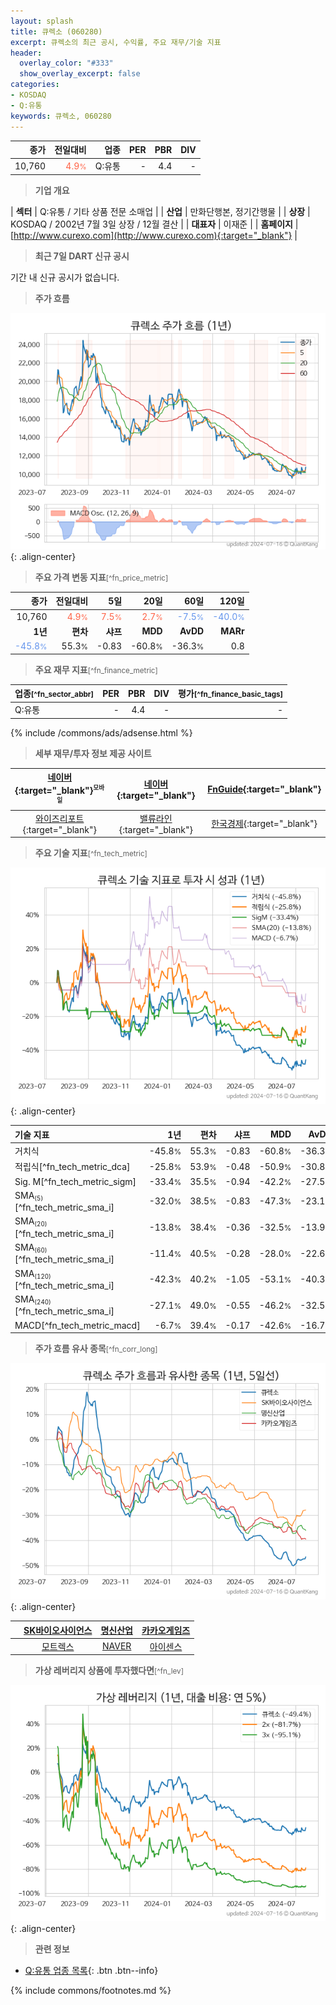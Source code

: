 ```yaml
---
layout: splash
title: 큐렉소 (060280)
excerpt: 큐렉소의 최근 공시, 수익률, 주요 재무/기술 지표
header:
  overlay_color: "#333"
  show_overlay_excerpt: false
categories:
- KOSDAQ
- Q:유통
keywords: 큐렉소, 060280
---
```


| **종가** | **전일대비** | **업종** | **PER** | **PBR** | **DIV** |
| -------: | -----------: | -------: | ------: | ------: | ------: |
| 10,760 | <span style="color: tomato">4.9<small>%</small></span> | Q:유통 | - | 4.4 | - |

<!-- more -->


> **기업 개요**<a id="company"></a>

| <span style="white-space:nowrap;">**섹터**</span> | Q:유통 / 기타 상품 전문 소매업 |
| <span style="white-space:nowrap;">**산업**</span> | 만화단행본, 정기간행물 |
| <span style="white-space:nowrap;">**상장**</span> | KOSDAQ / 2002년 7월 3일 상장 / 12월 결산 |
| <span style="white-space:nowrap;">**대표자**</span> | 이재준 |
| <span style="white-space:nowrap;">**홈페이지**</span> | [http://www.curexo.com](http://www.curexo.com){:target="_blank"} |


> **최근 7일 DART 신규 공시**<a id="dart"></a>

기간 내 신규 공시가 없습니다.


> **주가 흐름**<a id="price"></a>

![060280](/stock/images/060280.png){: .align-center}


> **주요 가격 변동 지표**<small>[^fn_price_metric]</small>

| **종가** | **전일대비** | **5일** | **20일** | **60일** | **120일** |
| -------: | -----------: | ------: | -------: | -------: | --------: |
| 10,760 | <span style="color: tomato">4.9<small>%</small></span> | <span style="color: tomato">7.5<small>%</small></span> | <span style="color: tomato">2.7<small>%</small></span> | <span style="color: cornflowerblue">-7.5<small>%</small></span> | <span style="color: cornflowerblue">-40.0<small>%</small></span> |
| **1년** | **편차** | **샤프** | **MDD** | **AvDD** | **MARr** |
| <span style="color: cornflowerblue">-45.8<small>%</small></span> | 55.3<small>%</small> | -0.83 | -60.8<small>%</small> | -36.3<small>%</small> | 0.8 |


> **주요 재무 지표**<small>[^fn_finance_metric]</small>

| **업종**<small>[^fn_sector_abbr]</small> | **PER** | **PBR** | **DIV** | **평가**<small>[^fn_finance_basic_tags]</small> |
| :--------------------------------------- | ------: | ------: | ------: | ----------------------------------------------: |
| Q:유통 | - | 4.4 | - | - |



{% include /commons/ads/adsense.html %}

> **세부 재무/투자 정보 제공 사이트**

| [네이버](https://m.stock.naver.com/domestic/stock/060280/finance/summary){:target="_blank"}<sup><small>모바일</small></sup> | [네이버](https://finance.naver.com/item/coinfo.naver?code=060280){:target="_blank"} | [FnGuide](https://comp.fnguide.com/SVO2/ASP/SVD_Invest.asp?gicode=A060280&MenuYn=Y){:target="_blank"} |
| :---: | :---: | :---: |
| [와이즈리포트](https://comp.wisereport.co.kr/company/c1040001.aspx?cmp_cd=060280){:target="_blank"} | [밸류라인](https://www.valueline.co.kr/finance/summary/060280){:target="_blank"} | [한국경제](https://markets.hankyung.com/stock/060280/financial-summary){:target="_blank"} |


> **주요 기술 지표**<small>[^fn_tech_metric]</small>


![060280](/stock/images/060280_tech.png){: .align-center}

| **기술 지표** | **1년** | **편차** | **샤프** | **MDD** | **AvDD** |
| :------------ | ------: | -----------: | -------: | ------: | -------: |
| 거치식 | -45.8<small>%</small> | 55.3<small>%</small> | -0.83 | -60.8<small>%</small> | -36.3<small>%</small> |
| 적립식[^fn_tech_metric_dca] | -25.8<small>%</small> | 53.9<small>%</small> | -0.48 | -50.9<small>%</small> | -30.8<small>%</small> |
| Sig. M[^fn_tech_metric_sigm] | -33.4<small>%</small> | 35.5<small>%</small> | -0.94 | -42.2<small>%</small> | -27.5<small>%</small> |
| SMA<small><sub>(5)</sub></small>[^fn_tech_metric_sma_i] | -32.0<small>%</small> | 38.5<small>%</small> | -0.83 | -47.3<small>%</small> | -23.1<small>%</small> |
| SMA<small><sub>(20)</sub></small>[^fn_tech_metric_sma_i] | -13.8<small>%</small> | 38.4<small>%</small> | -0.36 | -32.5<small>%</small> | -13.9<small>%</small> |
| SMA<small><sub>(60)</sub></small>[^fn_tech_metric_sma_i] | -11.4<small>%</small> | 40.5<small>%</small> | -0.28 | -28.0<small>%</small> | -22.6<small>%</small> |
| SMA<small><sub>(120)</sub></small>[^fn_tech_metric_sma_i] | -42.3<small>%</small> | 40.2<small>%</small> | -1.05 | -53.1<small>%</small> | -40.3<small>%</small> |
| SMA<small><sub>(240)</sub></small>[^fn_tech_metric_sma_i] | -27.1<small>%</small> | 49.0<small>%</small> | -0.55 | -46.2<small>%</small> | -32.5<small>%</small> |
| MACD[^fn_tech_metric_macd] | -6.7<small>%</small> | 39.4<small>%</small> | -0.17 | -42.6<small>%</small> | -16.7<small>%</small> |


> **주가 흐름 유사 종목**<a id="corr"></a><small>[^fn_corr_long]</small>

![060280](/stock/images/060280_corr.png){: .align-center}

|       | [SK바이오사이언스](/302440/) | [명신산업](/009900/) | [카카오게임즈](/293490/) |
| :---: | :------------------------------------: | :------------------------------------: | :------------------------------------: |
|       | [모트렉스](/118990/) | [NAVER](/035420/) | [아이센스](/099190/) |


> **가상 레버리지 상품에 투자했다면**<a id="2x"></a><small>[^fn_lev]</small>

![060280](/stock/images/060280_2x.png){: .align-center}


> **관련 정보**

- [Q:유통 업종 목록](/stats/sector/kosdaq_업종_유통_종목/){: .btn .btn--info}

{% include commons/footnotes.md %}